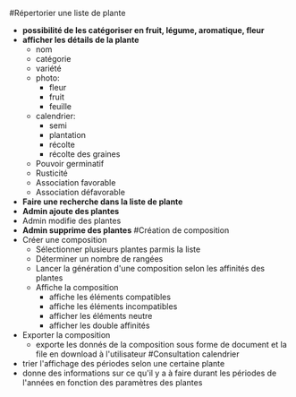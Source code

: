 ﻿#Répertorier une liste de plante
- **possibilité de les catégoriser en fruit, légume, aromatique, fleur**
-  **afficher les détails de la plante**
    - nom
    - catégorie
    - variété
    - photo:
        - fleur
        - fruit
        - feuille
    - calendrier: 
        - semi
        - plantation
        - récolte
        - récolte des graines
    - Pouvoir germinatif
    - Rusticité 
    - Association favorable
    - Association défavorable
- **Faire une recherche dans la liste de plante**
- **Admin ajoute des plantes**
- Admin modifie des plantes
- **Admin supprime des plantes**
#Création de composition
- Créer une composition
    - Sélectionner plusieurs plantes parmis la liste
    - Déterminer un nombre de rangées
    - Lancer la génération d'une composition selon les affinités des plantes
    - Affiche la composition
        - affiche les éléments compatibles
        - affiche les éléments incompatibles
        - afficher les éléments neutre
        - afficher les double affinités
- Exporter la composition
    - exporte les donnés de la composition sous forme de document et la file en download à l'utilisateur
#Consultation calendrier
- trier l'affichage des périodes selon une certaine plante
- donne des informations sur ce qu'il y a à faire durant les périodes de l'années en fonction des paramètres des plantes